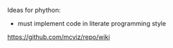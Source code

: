 
Ideas for phython:
* must implement code in literate programming style


https://github.com/mcviz/repo/wiki
